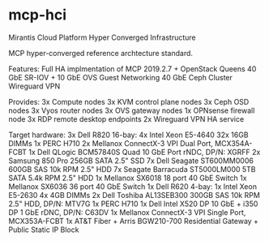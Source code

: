 # mcp-hci
Mirantis Cloud Platform Hyper Converged Infrastructure

MCP hyper-converged reference archtecture standard.

Features:
    Full HA implmentation of MCP 2019.2.7 + OpenStack Queens
    40 GbE SR-IOV + 10 GbE OVS Guest Networking
    40 GbE Ceph Cluster
    Wireguard VPN

Provides:
    3x Compute nodes
    3x KVM control plane nodes
    3x Ceph OSD nodes
    3x Vyos router nodes
    3x OVS gateway nodes
    1x OPNsense firewall node
    3x RDP remote desktop endpoints
    2x Wireguard VPN HA service
    
Target hardware:
    3x Dell R820 16-bay:
        4x Intel Xeon E5-4640
        32x 16GB DIMMs
        1x PERC H710
        2x Mellanox ConnectX-3 VPI Dual Port, MCX354A-FCBT
        1x Dell QLogic BCM57840S Quad 10 GbE Port rNDC, DP/N: XGRFF
        2x Samsung 850 Pro 256GB SATA 2.5" SSD
        7x Dell Seagate ST600MM0006 600GB SAS 10k RPM 2.5" HDD
        7x Seagate Barracuda ST5000LM000 5TB SATA 5.4k RPM 2.5" HDD
    1x Mellanox SX6018 18 port 40 GbE Switch
    1x Mellanox SX6036 36 port 40 GbE Switch
    1x Dell R620 4-bay:
        1x Intel Xeon E5-2630
        4x 4GB DIMMs
        2x Dell Toshiba AL13SEB300 300GB SAS 10k RPM 2.5" HDD, DP/N: MTV7G
        1x PERC H710
        1x Dell Intel X520 DP 10 GbE + i350 DP 1 GbE rDNC, DP/N: C63DV
        1x Mellanox ConnectX-3 VPI Single Port, MCX353A-FCBT
    1x AT&T Fiber + Arris BGW210-700 Residential Gateway + Public Static IP Block
   
    
